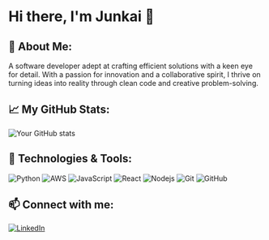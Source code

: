 # Hi there, I'm Junkai 👋

## 🐳 About Me:

A software developer adept at crafting efficient solutions with a keen eye for detail. With a passion for innovation and a collaborative spirit, I thrive on turning ideas into reality through clean code and creative problem-solving.

## 📈 My GitHub Stats:

![Your GitHub stats](https://repo-stats-7j3e.vercel.app/api?username=AutumnIeaf&show_icons=true&theme=tokyonight)


## 🔧 Technologies & Tools:

![Python](https://img.shields.io/badge/-Python-black?style=flat-square&logo=Python)
![AWS](https://img.shields.io/badge/AWS-%23FF9900.svg?style=flat-square&logo=amazon-aws&logoColor=white)
![JavaScript](https://img.shields.io/badge/-JavaScript-black?style=flat-square&logo=javascript)
![React](https://img.shields.io/badge/-React-black?style=flat-square&logo=react)
![Nodejs](https://img.shields.io/badge/-Nodejs-black?style=flat-square&logo=Node.js)
![Git](https://img.shields.io/badge/-Git-black?style=flat-square&logo=git)
![GitHub](https://img.shields.io/badge/-GitHub-black?style=flat-square&logo=github)


## 📫 Connect with me:

[![LinkedIn](https://img.shields.io/badge/LinkedIn-0077B5?style=flat-square&logo=linkedin&logoColor=white)]([https://www.linkedin.com/in/junkai-zheng-jz115/](https://www.linkedin.com/in/junkai-zheng-jz115/))
